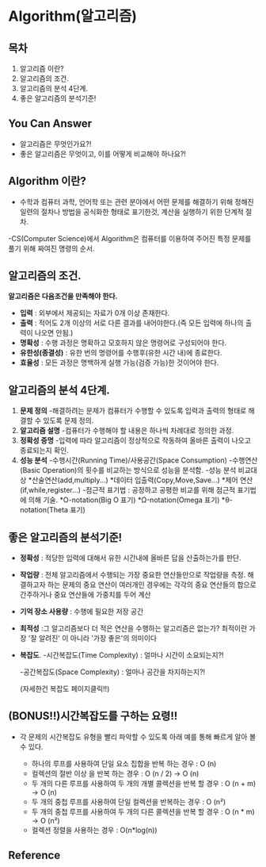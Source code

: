 # Algorithm(알고리즘)
## 목차
1. 알고리즘 이란?
2. 알고리즘의 조건.
3. 알고리즘의 분석 4단계.
4. 좋은 알고리즘의 분석기준!


## You Can Answer
- 알고리즘은 무엇인가요?!
- 좋은 알고리즘은 무엇이고, 이를 어떻게 비교해야 하나요?!

## Algorithm 이란?
- 수학과 컴퓨터 과학, 언어학 또는 관련 분야에서 어떤 문제를 해결하기 위해 정해진 일련의 절차나 방법을 공식화한 형태로 표기한것, 계산을 실행하기 위한 단계적 절차.

-CS(Computer Science)에서 Algorithm은 컴퓨터를 이용하여 주어진 특정 문제를 풀기 위해 짜여진 명령의 순서.


## 알고리즘의 조건.
__알고리즘은 다음조건을 만족해야 한다.__
- __입력__ : 외부에서 제공되는 자료가 0개 이상 존재한다.
- __출력__ : 적어도 2개 이상의 서로 다른 결과를 내어야한다.(즉 모든 입력에 하나의 출력이 나오면 안됨.)
- __명확성__ : 수행 과정은 명확하고 모호하지 않은 명령어로 구성되어야 한다.
- __유한성(종결성)__ : 유한 번의 명령어를 수행후(유한 시간 내)에 종료한다.
- __효율성__ : 모든 과정은 명백하게 실행 가능(검증 가능)한 것이어야 한다.


## 알고리즘의 분석 4단계.
1. __문제 정의__
    -해결하려는 문제가 컴퓨터가 수행할 수 있도록 입력과 출력의 형태로 해결할 수 있도록 문제 정의.
2. __알고리즘 설명__
    -컴퓨터가 수행해야 할 내용은 하나씩 차례대로 정의한 과정.
3. __정확성 증명__
    -입력에 따라 알고리즘이 정상적으로 작동하여 올바른 출력이 나오고 종료되는지 확인.
4. __성능 분석__
    -수행시간(Running Time)/사용공간(Space Consumption)
    -수행연산(Basic Operation)의 횟수를 비교하는 방식으로 성능을 분석함.
    -성능 분석 비교대상
        *산술연산(add,multiply...)
        *데이터 입출력(Copy,Move,Save...)
        *제어 연산(if,while,register...)
    -점근적 표기법 : 공정하고 공평한 비교를 위해 점근적 표기법에 의해 기술.
        *O-notation(Big O 표기)
        *Ω-notation(Omega 표기)
        *θ-notation(Theta 표기)


## 좋은 알고리즘의 분석기준!
+ __정확성__ : 적당한 입력에 대해서 유한 시간내에 올바른 답을 산출하는가를 판단.
+ __작업량__ : 전체 알고리즘에서 수행되는 가장 중요한 연산들만으로 작업량을 측정. 해결하고자 하는 문제의 중요 연산이 여러개인 경우에는 각각의 중요 연산들의 합으로 간주하거나 중요 연산들에 가중치를 두어 계산
+ __기억 장소 사용량__ : 수행에 필요한 저장 공간
+ __최적성__ :그 알고리즘보다 더 적은 연산을 수행하는 알고리즘은 없는가? 최적이란 가장 '잘 알려진' 이 아니라 '가장 좋은'의 의미이다
+ __복잡도__.
    -시간복잡도(Time Complexity) : 얼마나 시간이 소요되는지?!

    -공간복잡도(Space Complexity) : 얼마나 공간을 차지하는지?!

    (자세한건 복잡도 페이지클릭!!)


## (BONUS!!)시간복잡도를 구하는 요령!!
+ 각 문제의 시간복잡도 유형을 빨리 파악할 수 있도록 아래 예를 통해 빠르게 알아 볼수 있다.

    - 하나의 루프를 사용하여 단일 요소 집합을 반복 하는 경우 : O (n)
    - 컬렉션의 절반 이상 을 반복 하는 경우 : O (n / 2) -> O (n)
    - 두 개의 다른 루프를 사용하여 두 개의 개별 콜렉션을 반복 할 경우 : O (n + m) -> O (n)
    - 두 개의 중첩 루프를 사용하여 단일 컬렉션을 반복하는 경우 : O (n²)
    - 두 개의 중첩 루프를 사용하여 두 개의 다른 콜렉션을 반복 할 경우 : O (n * m) -> O (n²)
    - 컬렉션 정렬을 사용하는 경우 : O(n*log(n))

## Reference
